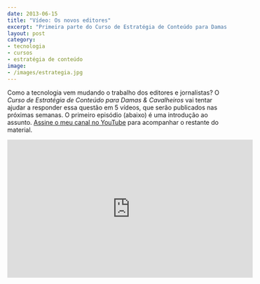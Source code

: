 ```yaml
---
date: 2013-06-15
title: "Vídeo: Os novos editores"
excerpt: "Primeira parte do Curso de Estratégia de Conteúdo para Damas & Cavalheiros"
layout: post
category: 
- tecnologia
- cursos
- estratégia de conteúdo
image:
- /images/estrategia.jpg
---
```


Como a tecnologia vem mudando o trabalho dos editores e jornalistas? O *Curso de Estratégia de Conteúdo para Damas & Cavalheiros* vai tentar ajudar a responder essa questão em 5 vídeos, que serão publicados nas próximas semanas. O primeiro episódio (abaixo) é uma introdução ao assunto. [Assine o meu canal no YouTube](http://goo.gl/p6I4x) para acompanhar o restante do material.

<iframe width="560" height="315" src="http://www.youtube.com/embed/xaGKwF2QHK8" frameborder="0" allowfullscreen></iframe>